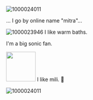 ![1000024011](https://github.com/user-attachments/assets/5700fce8-faf3-4ff0-910d-1f753cd3de97)

...
I go by online name "mitra"...

![1000023946](https://github.com/user-attachments/assets/8e9992b0-a097-482a-b733-4944f927ec6d) I like warm baths.

I'm a big sonic fan.

<img src="https://github.com/user-attachments/assets/383047b5-8641-4f0d-be98-0bfb29c2c062" width="80" height="80"/> I like mili. 🍆

![1000024011](https://github.com/user-attachments/assets/4ffa4410-3f72-4258-afa8-72f918ace084)
